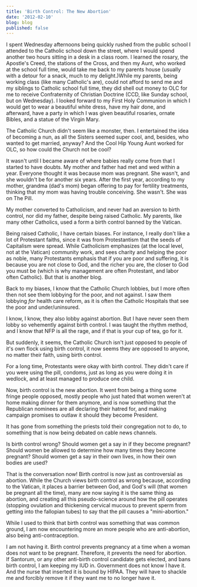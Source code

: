 ```yaml
---
title: 'Birth Control: The New Abortion'
date: '2012-02-10'
blog: blog
published: false
---
```


I spent Wednesday afternoons being quickly rushed from the public school I attended to the Catholic school down the street, where I would spend another two hours sitting in a desk in a class room. I learned the rosary, the Apostle's Creed, the stations of the Cross, and then my Aunt, who worked at the school full time, would take me back to my parents house (usually with a detour for a snack, much to my delight.)While my parents, being working class (like many Catholic's are), could not afford to send me and my siblings to Catholic school full time, they did shell out money to OLC for me to receive Confraternity of Christian Doctrine (CCD, like Sunday school, but on Wednesday). I looked forward to my First Holy Communion in which I would get to wear a beautiful white dress, have my hair done, and afterward, have a party in which I was given beautiful rosaries, ornate Bibles, and a statue of the Virgin Mary.

The Catholic Church didn't seem like a monster, then. I entertained the idea of becoming a nun, as all the Sisters seemed super cool, and, besides, who wanted to get married, anyway? And the Cool Hip Young Aunt worked for OLC, so how could the Church not be cool?


It wasn't until I became aware of where babies really come from that I started to have doubts. My mother and father had met and wed within a year. Everyone thought it was because mom was pregnant. She wasn't, and she wouldn't be for another six years. After the first year, according to my mother, grandma (dad's mom) began offering to pay for fertility treatments, thinking that my mom was having trouble conceiving. She wasn't. She was on The Pill.

My mother converted to Catholicism, and never had an aversion to birth control, nor did my father, despite being raised Catholic. My parents, like many other Catholics, used a form a birth control banned by the Vatican.

Being raised Catholic, I have certain biases. For instance, I really don't like a lot of Protestant faiths, since it was from Protestantism that the seeds of Capitalism were spread. While Catholicism emphasizes (at the local level, not at the Vatican) community work, and sees charity and helping the poor as noble, many Protestants emphasis that if you are poor and suffering, it is because you are not close to God, and the richer you are, the closer to God you must be (which is why management are often Protestant, and labor often Catholic). But that is another blog.

Back to my biases, I know that the Catholic Church lobbies, but I more often then not see them lobbying for the poor, and not against. I saw them lobbying *for* health care reform, as it is often the Catholic Hospitals that see the poor and under/uninsured.

I know, I know, they also lobby against abortion. But I have never seen them lobby so vehemently against birth control. I was taught the rhythm method, and I know that NFP is all the rage, and if that is your cup of tea, go for it.

But suddenly, it seems, the Catholic Church isn't just opposed to people of it's own flock using birth control, it now seems they are opposed to anyone, no matter their faith, using birth control.

For a long time, Protestants were okay with birth control. They didn't care if you were using the pill, condoms, just as long as you were doing it in wedlock, and at least managed to produce one child.

Now, birth control is the new abortion. It went from being a thing some fringe people opposed, mostly people who just hated that women weren't at home making dinner for them anymore, and is now something that the Republican nominees are all declaring their hatred for, and making campaign promises to outlaw it should they become President.

It has gone from something the priests told their congregation not to do, to something that is now being debated on cable news channels.

Is birth control wrong? Should women get a say in if they become pregnant? Should women be allowed to determine how many times they become pregnant? Should women get a say in their own lives, in how their own bodies are used?

That is the conversation now! Birth control is now just as controversial as abortion. While the Church views birth control as wrong because, according to the Vatican, it places a barrier between God, and God's will (that women be pregnant all the time), many are now saying it is the same thing as abortion, and creating all this pseudo-science around how the pill operates (stopping ovulation and thickening cervical mucous to prevent sperm from getting into the fallopian tubes) to say that the pill causes a "mini-abortion."

While I used to think that birth control was something that was common ground, I am now encountering more an more people who are anti-abortion, also being anti-contraception.

I am not having it. Birth control prevents pregnancy at a time when a woman does not want to be pregnant. Therefore, it prevents the need for abortion. If Santorum, or any other anti-birth control candidate gets elected, and bans birth control, I am keeping my IUD in. Government does not know I have it. And the nurse that inserted it is bound by HIPAA. They will have to shackle me and forcibly remove it if they want me to no longer have it.



